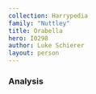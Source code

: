```yaml
---
collection: Harrypedia
family: "Nuttley"
title: Orabella
hero: I0298
author: Luke Schierer
layout: person
---
```



### Analysis

